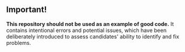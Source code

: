 ## Important!
<b>This repository should not be used as an example of good code.</b> 
It contains intentional errors and potential issues, which have been deliberately introduced to assess candidates' ability to identify and fix problems.